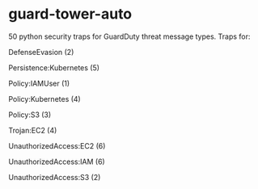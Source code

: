# guard-tower-auto

50 python security traps for GuardDuty threat message types. Traps for:


DefenseEvasion (2)

Persistence:Kubernetes (5)

Policy:IAMUser (1)

Policy:Kubernetes (4)

Policy:S3 (3)

Trojan:EC2 (4)

UnauthorizedAccess:EC2 (6)

UnauthorizedAccess:IAM (6)

UnauthorizedAccess:S3 (2)
